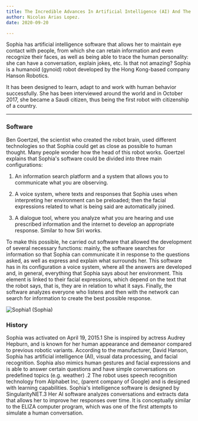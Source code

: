 ```yaml
---
title: The Incredible Advances In Artificial Intelligence (AI) And The Best Project Sophia.
author: Nicolas Arias Lopez.
date: 2020-09-20

---
```


Sophia has artificial intelligence software that allows her to maintain eye contact with people, from which she can retain information and even recognize their faces, as well as being able to trace the human personality: she can have a conversation, explain jokes, etc. Is that not amazing? Sophia is a humanoid (gynoid) robot developed by the Hong Kong-based company Hanson Robotics.

It has been designed to learn, adapt to and work with human behavior successfully. She has been interviewed around the world and in October 2017, she became a Saudi citizen, thus being the first robot with citizenship of a country.

-------------------------------------------------

### Software

Ben Goertzel, the scientist who created the robot brain, used different technologies so that Sophia could get as close as possible to human thought. Many people wonder how the head of this robot works. Goertzel explains that Sophia's software could be divided into three main configurations:

1. An information search platform and a system that allows you to communicate what you are observing.

2. A voice system, where texts and responses that Sophia uses when interpreting her environment can be preloaded; then the facial expressions related to what is being said are automatically joined.

3. A dialogue tool, where you analyze what you are hearing and use prescribed information and the internet to develop an appropriate response. Similar to how Siri works.

To make this possible, he carried out software that allowed the development of several necessary functions: mainly, the software searches for information so that Sophia can communicate it in response to the questions asked, as well as express and explain what surrounds her. This software has in its configuration a voice system, where all the answers are developed and, in general, everything that Sophia says about her environment. This element is linked to their facial expressions, which depend on the text that the robot says, that is, they are in relation to what it says. Finally, the software analyzes everyone who listens and then with the network can search for information to create the best possible response.


![Sophia1](https://londonspeakerbureau.com/wp-content/uploads/2018/09/Keynote-speaker-Sophia-the-Robot-2.jpg)
(Sophia)


### History

Sophia was activated on April 19, 2015.1 She is inspired by actress Audrey Hepburn, and is known for her human appearance and demeanor compared to previous robotic variants. According to the manufacturer, David Hanson, Sophia has artificial intelligence (AI), visual data processing, and facial recognition. Sophia also mimics human gestures and facial expressions and is able to answer certain questions and have simple conversations on predefined topics (e.g. weather) .2 The robot uses speech recognition technology from Alphabet Inc, (parent company of Google) and is designed with learning capabilities. Sophia's intelligence software is designed by SingularityNET.3 Her AI software analyzes conversations and extracts data that allows her to improve her responses over time. It is conceptually similar to the ELIZA computer program, which was one of the first attempts to simulate a human conversation.
